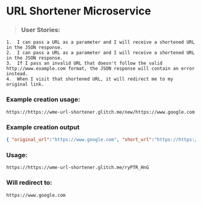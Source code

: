 # URL Shortener Microservice

> ### User Stories:
    1.  I can pass a URL as a parameter and I will receive a shortened URL in the JSON response.
    2.  I can pass a URL as a parameter and I will receive a shortened URL in the JSON response.
    3.  If I pass an invalid URL that doesn't follow the valid http://www.example.com format, the JSON response will contain an error instead.
    4.  When I visit that shortened URL, it will redirect me to my original link.
  
### Example creation usage:
```
https://https://wme-url-shortener.glitch.me/new/https://www.google.com
```


### Example creation output
```json
{ "original_url":"https://www.google.com", "short_url":"https://https://wme-url-shortener.glitch.me/ryPTR_HnG}
```

### Usage:
```
https://https://wme-url-shortener.glitch.me/ryPTR_HnG
```

### Will redirect to:
```
https://www.google.com
```
